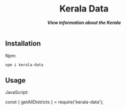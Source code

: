 <div align="center">
        <h1> Kerala Data </h1>
    <strong> <i>View information about the Kerala</i></strong>
  <br>
  <br>
</div>

## Installation

Npm:

```bash
npm i kerala-data
```

## Usage

JavaScript:

const { getAllDistricts } = require('kerala-data');

